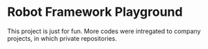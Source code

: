 Robot Framework Playground
==============
This project is just for fun. More codes were intregated to company projects, in which private repositories. 
